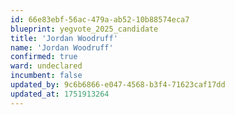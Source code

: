 ```yaml
---
id: 66e83ebf-56ac-479a-ab52-10b88574eca7
blueprint: yegvote_2025_candidate
title: 'Jordan Woodruff'
name: 'Jordan Woodruff'
confirmed: true
ward: undeclared
incumbent: false
updated_by: 9c6b6866-e047-4568-b3f4-71623caf17dd
updated_at: 1751913264
---
```

